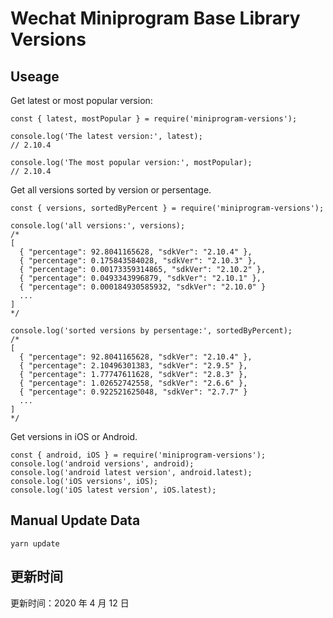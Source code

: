 
# Wechat Miniprogram Base Library Versions

## Useage

Get latest or most popular version:

```;
const { latest, mostPopular } = require('miniprogram-versions');

console.log('The latest version:', latest);
// 2.10.4

console.log('The most popular version:', mostPopular);
// 2.10.4

```

Get all versions sorted by version or persentage.

```
const { versions, sortedByPercent } = require('miniprogram-versions');

console.log('all versions:', versions);
/*
[
  { "percentage": 92.8041165628, "sdkVer": "2.10.4" },
  { "percentage": 0.175843584028, "sdkVer": "2.10.3" },
  { "percentage": 0.00173359314865, "sdkVer": "2.10.2" },
  { "percentage": 0.0493343996879, "sdkVer": "2.10.1" },
  { "percentage": 0.000184930585932, "sdkVer": "2.10.0" }
  ...
]
*/

console.log('sorted versions by persentage:', sortedByPercent);
/*
[
  { "percentage": 92.8041165628, "sdkVer": "2.10.4" },
  { "percentage": 2.10496301383, "sdkVer": "2.9.5" },
  { "percentage": 1.77747611628, "sdkVer": "2.8.3" },
  { "percentage": 1.02652742558, "sdkVer": "2.6.6" },
  { "percentage": 0.922521625048, "sdkVer": "2.7.7" }
  ...
]
*/
```

Get versions in iOS or Android.

```
const { android, iOS } = require('miniprogram-versions');
console.log('android versions', android);
console.log('android latest version', android.latest);
console.log('iOS versions', iOS);
console.log('iOS latest version', iOS.latest);
```

## Manual Update Data

```
yarn update
```

## 更新时间

更新时间：2020 年 4 月 12 日
